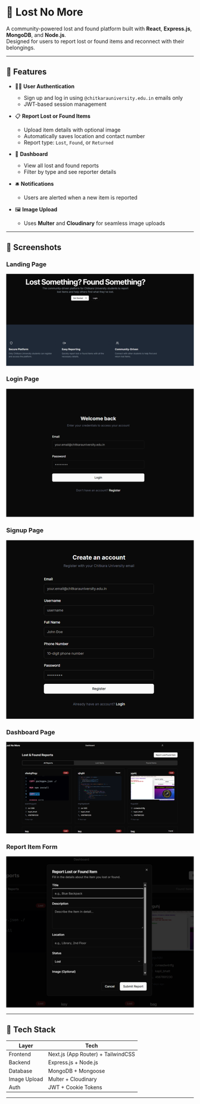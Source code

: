 # 🧭 Lost No More

A community-powered lost and found platform built with **React**, **Express.js**, **MongoDB**, and **Node.js**.  
Designed for users to report lost or found items and reconnect with their belongings.

---

## 🚀 Features

- 🧑‍💻 **User Authentication**
  - Sign up and log in using `@chitkarauniversity.edu.in` emails only
  - JWT-based session management

- 📋 **Report Lost or Found Items**
  - Upload item details with optional image
  - Automatically saves location and contact number
  - Report type: `Lost`, `Found`, or `Returned`

- 🔎 **Dashboard**
  - View all lost and found reports
  - Filter by type and see reporter details

- 🛎️ **Notifications**
  - Users are alerted when a new item is reported

- 🖼️ **Image Upload**
  - Uses **Multer** and **Cloudinary** for seamless image uploads

---

## 📸 Screenshots

### Landing Page
![Landing Page](/screenshots/Landing.png)

### Login Page
![Login Page](/screenshots/Login.png)

### Signup Page
![Signup Page](/screenshots/Signup.png)

### Dashboard Page
![Dashboard View](/screenshots/Dashboard.png)

### Report Item Form
![Report Item Form](/screenshots/reportform.png)

---

## 🧱 Tech Stack

| Layer         | Tech                                |
|--------------|--------------------------------------|
| Frontend     | Next.js (App Router) + TailwindCSS   |
| Backend      | Express.js + Node.js                 |
| Database     | MongoDB + Mongoose                   |
| Image Upload | Multer + Cloudinary                  |
| Auth         | JWT + Cookie Tokens                  |

---